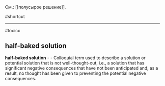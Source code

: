 См.: [[полусырое решение]].

#shortcut




<hr/>

#tocico

## half-baked solution

<b>half-baked solution</b> -  - Colloquial term used to describe a solution or potential solution that is not well-thought-out, i.e., a solution that has significant negative consequences that have not been anticipated and, as a result, no thought has been given to preventing the potential negative consequences.  


